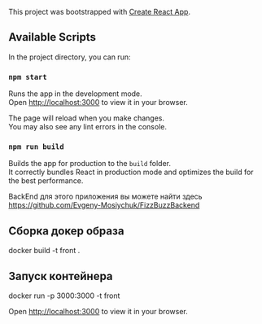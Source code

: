 This project was bootstrapped with [Create React App](https://github.com/facebook/create-react-app).

## Available Scripts

In the project directory, you can run:

### `npm start`

Runs the app in the development mode.\
Open [http://localhost:3000](http://localhost:3000) to view it in your browser.

The page will reload when you make changes.\
You may also see any lint errors in the console.

### `npm run build`

Builds the app for production to the `build` folder.\
It correctly bundles React in production mode and optimizes the build for the best performance.


BackEnd для этого приложения вы можете найти здесь https://github.com/Evgeny-Mosiychuk/FizzBuzzBackend


## Сборка докер образа 

docker build -t front .

## Запуск контейнера

docker run -p 3000:3000 -t front

Open [http://localhost:3000](http://localhost:3000) to view it in your browser.

